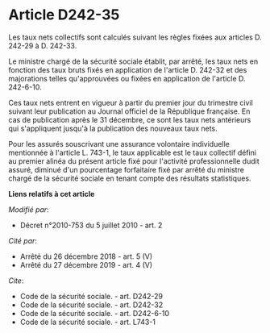 # Article D242-35

Les taux nets collectifs sont calculés suivant les règles fixées aux articles D. 242-29 à D. 242-33. 

Le ministre chargé de la sécurité sociale établit, par arrêté, les taux nets en fonction des taux bruts fixés en application
de l'article D. 242-32 et des majorations telles qu'approuvées ou fixées en application de l'article D. 242-6-10. 

Ces taux nets entrent en vigueur à partir du premier jour du trimestre civil suivant leur publication au Journal officiel de
la République française. En cas de publication après le 31 décembre, ce sont les taux nets antérieurs qui s'appliquent
jusqu'à la publication des nouveaux taux nets. 

Pour les assurés souscrivant une assurance volontaire individuelle mentionnée à l'article L. 743-1, le taux applicable est le
taux collectif défini au premier alinéa du présent article fixé pour l'activité professionnelle dudit assuré, diminué d'un
pourcentage forfaitaire fixé par arrêté du ministre chargé de la sécurité sociale en tenant compte des résultats
statistiques.

**Liens relatifs à cet article**

_Modifié par_:

  - Décret n°2010-753 du 5 juillet 2010 - art. 2

_Cité par_:

  - Arrêté du 26 décembre 2018 - art. 5 (V)
  - Arrêté du 27 décembre 2019 - art. 4 (V)

_Cite_:

  - Code de la sécurité sociale. - art. D242-29
  - Code de la sécurité sociale. - art. D242-32
  - Code de la sécurité sociale. - art. D242-6-10
  - Code de la sécurité sociale. - art. L743-1
